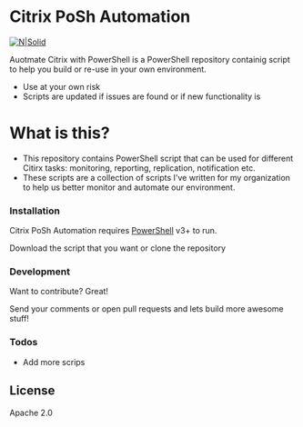 # Citrix PoSh Automation

[![N|Solid](https://cldup.com/dTxpPi9lDf.thumb.png)](https://nodesource.com/products/nsolid)

Auotmate Citrix with PowerShell is a PowerShell repository containig script to help you build or re-use in your own environment. 

  - Use at your own risk
  - Scripts are updated if issues are found or if new functionality is 

# What is this?

  - This repository contains PowerShell script that can be used for different Citirx tasks: monitoring, reporting, replication, notification etc. 
  - These scripts are a collection of scripts I've written for my organization to help us better monitor and automate our environment. 

### Installation

Citrix PoSh Automation requires [PowerShell](https://docs.microsoft.com/en-us/powershell/scripting/setup/installing-windows-powershell?view=powershell-6) v3+ to run.

Download the script that you want or clone the repository

### Development

Want to contribute? Great!

Send your comments or open pull requests and lets build more awesome stuff!

### Todos

 - Add more scrips

License
----

Apache 2.0
